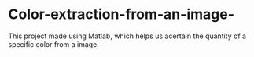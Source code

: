 # Color-extraction-from-an-image-
This project made using Matlab, which helps us acertain the quantity of a specific color from a image.
